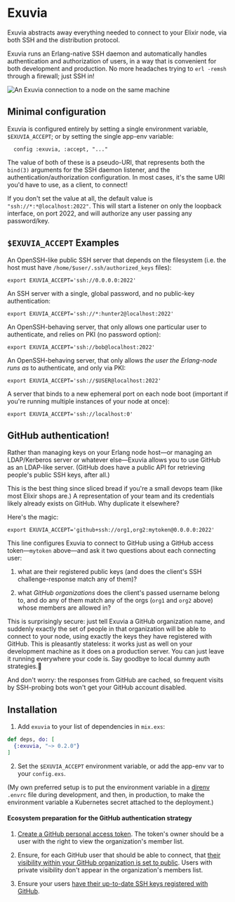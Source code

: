 # Exuvia

Exuvia abstracts away everything needed to connect to your Elixir node, via both SSH and the distribution protocol.

Exuvia runs an Erlang-native SSH daemon and automatically handles authentication and authorization of users, in a way that is convenient for both development and production. No more headaches trying to `erl -remsh` through a firewall; just SSH in!

![An Exuvia connection to a node on the same machine](/../screenshots/local_connection.png?raw=true)

## Minimal configuration

Exuvia is configured entirely by setting a single environment variable, `$EXUVIA_ACCEPT`; or by setting the single app-env variable:

```
  config :exuvia, :accept, "..."
```

The value of both of these is a pseudo-URI, that represents both the `bind(3)` arguments for the SSH daemon listener, and the authentication/authorization configuration. In most cases, it's the same URI you'd have to use, as a client, to connect!

If you don't set the value at all, the default value is `"ssh://*:*@localhost:2022"`. This will start a listener on only the loopback interface, on port 2022, and will authorize any user passing any password/key.

## `$EXUVIA_ACCEPT` Examples

An OpenSSH-like public SSH server that depends on the filesystem (i.e. the host must have `/home/$user/.ssh/authorized_keys` files):

```
export EXUVIA_ACCEPT='ssh://0.0.0.0:2022'
```

An SSH server with a single, global password, and no public-key authentication:

```
export EXUVIA_ACCEPT='ssh://*:hunter2@localhost:2022'
```

An OpenSSH-behaving server, that only allows one particular user to authenticate, and relies on PKI (no password option):

```
export EXUVIA_ACCEPT='ssh://bob@localhost:2022'
```

An OpenSSH-behaving server, that only allows *the user the Erlang-node runs as* to authenticate, and only via PKI:

```
export EXUVIA_ACCEPT='ssh://$USER@localhost:2022'
```

A server that binds to a new ephemeral port on each node boot (important if you're running multiple instances of your node at once):

```
export EXUVIA_ACCEPT='ssh://localhost:0'
```

## GitHub authentication!

Rather than managing keys on your Erlang node host—or managing an LDAP/Kerberos server or whatever else—Exuvia allows you to use GitHub as an LDAP-like server. (GitHub does have a public API for retrieving people's public SSH keys, after all.)

This is the best thing since sliced bread if you're a small devops team (like most Elixir shops are.) A representation of your team and its credentials likely already exists on GitHub. Why duplicate it elsewhere?

Here's the magic:

```
export EXUVIA_ACCEPT='github+ssh://org1,org2:mytoken@0.0.0.0:2022'
```

This line configures Exuvia to connect to GitHub using a GitHub access token—`mytoken` above—and ask it two questions about each connecting user:

1. what are their registered public keys (and does the client's SSH challenge-response match any of them)?

2. what *GitHub organizations* does the client's passed username belong to, and do any of them match any of the orgs (`org1` and `org2` above) whose members are allowed in?

This is surprisingly secure: just tell Exuvia a GitHub organization name, and suddenly exactly the set of people in that organization will be able to connect to your node, using exactly the keys they have registered with GitHub. This is pleasantly stateless: it works just as well on your development machine as it does on a production server. You can just leave it running everywhere your code is. Say goodbye to local dummy auth strategies.👋

And don't worry: the responses from GitHub are cached, so frequent visits by SSH-probing bots won't get your GitHub account disabled.

## Installation

  1. Add `exuvia` to your list of dependencies in `mix.exs`:

  ```elixir
  def deps, do: [
    {:exuvia, "~> 0.2.0"}
  ]
  ```

  2. Set the `$EXUVIA_ACCEPT` environment variable, or add the app-env var to your `config.exs`.

(My own preferred setup is to put the environment variable in a [direnv](https://direnv.net) `.envrc` file during development, and then, in production, to make the environment variable a Kubernetes secret attached to the deployment.)

#### Ecosystem preparation for the GitHub authentication strategy

1. [Create a GitHub personal access token](https://help.github.com/articles/creating-a-personal-access-token-for-the-command-line/). The token's owner should be a user with the right to view the organization's member list.

2. Ensure, for each GitHub user that should be able to connect, that [their visibility within your GitHub organization is set to public](https://help.github.com/articles/publicizing-or-hiding-organization-membership/). Users with private visibility don't appear in the organization's members list.

3. Ensure your users [have their up-to-date SSH keys registered with GitHub](https://help.github.com/articles/adding-a-new-ssh-key-to-your-github-account/).
